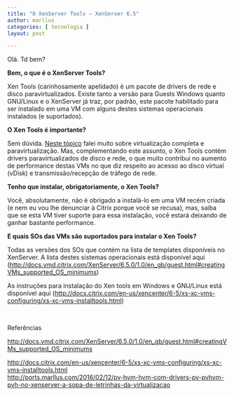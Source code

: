 ```yaml
---
title: "O XenServer Tools – XenServer 6.5"
author: marllus
categories: [ tecnologia ]
layout: post

---
```

Olá. Td bem?

**Bem, o que é o XenServer Tools?**

Xen Tools (carinhosamente apelidado) é um pacote de drivers de rede e disco paravirtualizados. Existe tanto a versão para Guests Windows quanto GNU/Linux e o XenServer já traz, por padrão, este pacote habilitado para ser instalado em uma VM com alguns destes sistemas operacionais instalados (e suportados).

**O Xen Tools é importante?**

Sem dúvida. <a href="http://ports.marllus.com/2016/02/17/pv-hvm-hvm-com-drivers-pv-pvhvm-pvh-no-xenserver-a-sopa-de-letrinhas-da-virtualizacao/" target="_blank">Neste tópico</a> falei muito sobre virtualização completa e paravirtualização. Mas, complementando este assunto, o Xen Tools contém drivers paravirtualizados de disco e rede, o que muito contribui no aumento de performance destas VMs no que diz respeito ao acesso ao disco virtual (vDisk) e transmissão/recepção de tráfego de rede.

**Tenho que instalar, obrigatoriamente, o Xen Tools?**

Você, absolutamente, não é obrigado a instalá-lo em uma VM recém criada (e nem eu vou lhe denunciar à Citrix porque você se recusa), mas, saiba que se esta VM tiver suporte para essa instalação, você estará deixando de ganhar bastante performance.

**E quais SOs das VMs são suportados para instalar o Xen Tools?**

Todas as versões dos SOs que contém na lista de templates disponíveis no XenServer. A lista destes sistemas operacionais está disponível aqui (<a href="http://docs.vmd.citrix.com/XenServer/6.5.0/1.0/en_gb/guest.html#creatingVMs_supported_OS_minimums" target="_blank">http://docs.vmd.citrix.com/XenServer/6.5.0/1.0/en_gb/guest.html#creatingVMs_supported_OS_minimums</a>)

As instruções para instalação do Xen tools em Windows e GNU/Linux está disponível aqui (<a href="http://docs.citrix.com/en-us/xencenter/6-5/xs-xc-vms-configuring/xs-xc-vms-installtools.html" target="_blank">http://docs.citrix.com/en-us/xencenter/6-5/xs-xc-vms-configuring/xs-xc-vms-installtools.html</a>)

&nbsp;

Referências
  
<a href="http://docs.vmd.citrix.com/XenServer/6.5.0/1.0/en_gb/guest.html#creatingVMs_supported_OS_minimums" target="_blank">http://docs.vmd.citrix.com/XenServer/6.5.0/1.0/en_gb/guest.html#creatingVMs_supported_OS_minimums</a>
  
<a href="http://docs.citrix.com/en-us/xencenter/6-5/xs-xc-vms-configuring/xs-xc-vms-installtools.html" target="_blank">http://docs.citrix.com/en-us/xencenter/6-5/xs-xc-vms-configuring/xs-xc-vms-installtools.html<br /> http://ports.marllus.com/2016/02/12/pv-hvm-hvm-com-drivers-pv-pvhvm-pvh-no-xenserver-a-sopa-de-letrinhas-da-virtualizacao</a>

